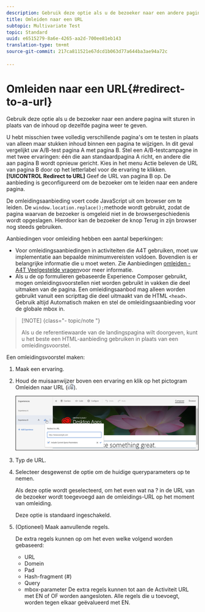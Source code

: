 ```yaml
---
description: Gebruik deze optie als u de bezoeker naar een andere pagina wilt sturen in plaats van de inhoud op dezelfde pagina weer te geven.
title: Omleiden naar een URL
subtopic: Multivariate Test
topic: Standard
uuid: e6515279-8a6e-4265-aa2d-700ee81eb143
translation-type: tm+mt
source-git-commit: 217ca811521e67dcd1b063d77a644ba3ae94a72c

---
```



# Omleiden naar een URL{#redirect-to-a-url}

Gebruik deze optie als u de bezoeker naar een andere pagina wilt sturen in plaats van de inhoud op dezelfde pagina weer te geven.

U hebt misschien twee volledig verschillende pagina&#39;s om te testen in plaats van alleen maar stukken inhoud binnen een pagina te wijzigen. In dit geval vergelijkt uw A/B-test pagina A met pagina B. Stel een A/B-testcampagne in met twee ervaringen: één die aan standaardpagina A richt, en andere die aan pagina B wordt opnieuw gericht. Kies in het menu Actie beleven de URL van pagina B door op het letterlabel voor de ervaring te klikken. **[!UICONTROL Redirect to URL]** Geef de URL van pagina B op. De aanbieding is geconfigureerd om de bezoeker om te leiden naar een andere pagina.

De omleidingsaanbieding voert code JavaScript uit om browser om te leiden. De `window.location.replace();`methode wordt gebruikt, zodat de pagina waarvan de bezoeker is omgeleid niet in de browsergeschiedenis wordt opgeslagen. Hierdoor kan de bezoeker de knop Terug in zijn browser nog steeds gebruiken.

Aanbiedingen voor omleiding hebben een aantal beperkingen:

* Voor omleidingsaanbiedingen in activiteiten die A4T gebruiken, moet uw implementatie aan bepaalde minimumvereisten voldoen. Bovendien is er belangrijke informatie die u moet weten. Zie Aanbiedingen [omleiden - A4T Veelgestelde vragen](../../c-integrating-target-with-mac/a4t/r-a4t-faq/a4t-faq-redirect-offers.md#concept_21BF213F10E1414A9DCD4A98AF207905)voor meer informatie.
* Als u de op formulieren gebaseerde Experience Composer gebruikt, mogen omleidingsvoorstellen niet worden gebruikt in vakken die deel uitmaken van de pagina. Een omleidingsaanbod mag alleen worden gebruikt vanuit een scripttag die deel uitmaakt van de HTML `<head>`. Gebruik altijd Automatisch maken en stel de omleidingsaanbieding voor de globale mbox in.

>[!NOTE] {class=&quot;- topic/note &quot;}
>
>Als u de referentiewaarde van de landingspagina wilt doorgeven, kunt u het beste een HTML-aanbieding gebruiken in plaats van een omleidingsvoorstel.

Een omleidingsvoorstel maken:

1. Maak een ervaring.
1. Houd de muisaanwijzer boven een ervaring en klik op het pictogram Omleiden naar URL (![](assets/icon_redirect_url.png)).

   ![](assets/exp_actions.png)

1. Typ de URL.
1. Selecteer desgewenst de optie om de huidige queryparameters op te nemen.

   Als deze optie wordt geselecteerd, om het even wat na ? in de URL van de bezoeker wordt toegevoegd aan de omleidings-URL op het moment van omleiding.

   Deze optie is standaard ingeschakeld.
1. (Optioneel) Maak aanvullende regels.

   De extra regels kunnen op om het even welke volgend worden gebaseerd:

   * URL
   * Domein
   * Pad
   * Hash-fragment (#)
   * Query
   * mbox-parameter
   De extra regels kunnen tot aan de Activiteit URL met EN of OF worden aangesloten. Alle regels die u toevoegt, worden tegen elkaar geëvalueerd met EN.

